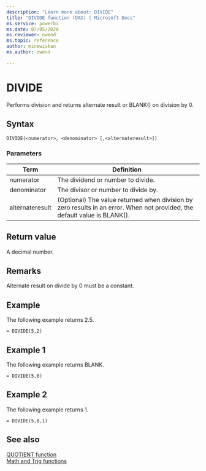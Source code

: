 ```yaml
---
description: "Learn more about: DIVIDE"
title: "DIVIDE function (DAX) | Microsoft Docs"
ms.service: powerbi 
ms.date: 07/05/2020
ms.reviewer: owend
ms.topic: reference
author: minewiskan
ms.author: owend

---
```

# DIVIDE

Performs division and returns alternate result or BLANK() on division by 0.  
  
## Syntax  
  
```dax
DIVIDE(<numerator>, <denominator> [,<alternateresult>])  
```
  
### Parameters  
  
|Term|Definition|  
|--------|--------------|  
|numerator|The dividend or number to divide.|  
|denominator|The divisor or number to divide by.|  
|alternateresult|(Optional) The value returned when division by zero results in an error. When not provided, the default value is BLANK().|  
  
## Return value

A decimal number.  
  
## Remarks

Alternate result on divide by 0 must be a constant.  
  
## Example

The following example returns 2.5.  
  
```dax
= DIVIDE(5,2)  
```
  
## Example 1

The following example returns BLANK.  
  
```dax
= DIVIDE(5,0)  
```
  
## Example 2

The following example returns 1.  
  
```dax
= DIVIDE(5,0,1)  
```
  
## See also

[QUOTIENT function](quotient-function-dax.md)  
[Math and Trig functions](math-and-trig-functions-dax.md)  
